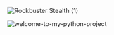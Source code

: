 ![Rockbuster Stealth (1)](https://github.com/Rampapam/Python/assets/60465303/5f9f1d25-2762-460e-a81b-90258a24240c)


![welcome-to-my-python-project](https://github.com/Rampapam/Python/assets/60465303/e81fca72-479d-44ae-9545-7745280baaf6)
